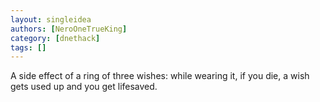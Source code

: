 ```yaml
---
layout: singleidea
authors: [NeroOneTrueKing]
category: [dnethack]
tags: []
---
```

A side effect of a ring of three wishes: while wearing it, if you die, a wish gets used up and you get lifesaved.
